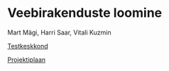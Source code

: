 # Veebirakenduste loomine

Mart Mägi, Harri Saar, Vitali Kuzmin

[Testkeskkond](http://cryptic-ravine-26647.herokuapp.com)

[Projektiplaan](https://github.com/vtlkzmn/VeebirakendusteLoomine/wiki)
